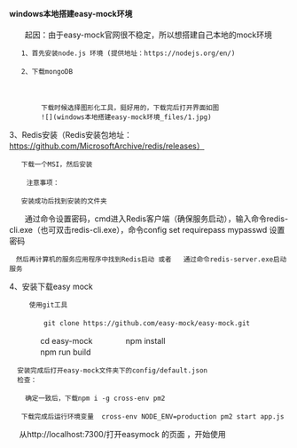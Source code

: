 #### windows本地搭建easy-mock环境
 　　起因：由于easy-mock官网很不稳定，所以想搭建自己本地的mock环境

       1、首先安装node.js 环境 (提供地址：https://nodejs.org/en/)

       2、下载mongoDB 

			
			
			下载时候选择图形化工具，挺好用的，下载完后打开界面如图
			![](windows本地搭建easy-mock环境_files/1.jpg)
			
			

   3、Redis安装（Redis安装包地址：https://github.com/MicrosoftArchive/redis/releases）

       下载一个MSI，然后安装

    　　 注意事项： 

       安装成功后找到安装的文件夹

　　通过命令设置密码，cmd进入Redis客户端（确保服务启动），输入命令redis-cli.exe（也可双击redis-cli.exe），命令config set requirepass mypasswd 设置密码

    　然后再计算机的服务应用程序中找到Redis启动 或者   通过命令redis-server.exe启动服务

   4、安装下载easy mock  

         使用git工具

        　   git clone https://github.com/easy-mock/easy-mock.git

　　　　cd easy-mock
　　　　npm install   
　　　　npm run build
 
      安装完成后打开easy-mock文件夹下的config/default.json 
      检查：
       
        确定一致后，下载npm i -g cross-env pm2

       下载完成后运行环境变量  cross-env NODE_ENV=production pm2 start app.js

      

  　 从http://localhost:7300/打开easymock 的页面 ，开始使用 

        